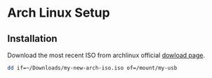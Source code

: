 # Arch Linux Setup

## Installation
Download the most recent ISO from archlinux official [dowload page](https://archlinux.org/download/).

```bash
dd if=~/Downloads/my-new-arch-iso.iso of=/mount/my-usb
```
